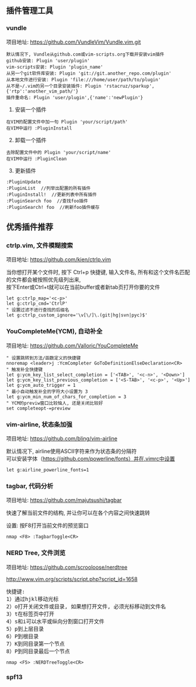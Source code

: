 ## 插件管理工具

### vundle

项目地址: <https://github.com/VundleVim/Vundle.vim.git> <br/>

```
默认情况下, Vundle从github.com或vim-scripts.org下载并安装vim插件
github安装: Plugin 'user/plugin'
vim-scripts安装: Plugin 'plugin_name'
从另一个git软件库安装: Plugin 'git://git.another_repo.com/plugin'
从本地文件进行安装: Plugin 'file:///home/user/path/to/plugin'
从不是~/.vim的另一个目录安装插件: Plugin 'rstacruz/sparkup', {'rtp':'another_vim_path/'}
插件重命名: Plugin 'user/plugin',{'name':'newPlugin'}
```

1. 安装一个插件
```
在VIM的配置文件中加一句 Plugin 'your/script/path'
在VIM中运行 :PluginInstall
```
2. 卸载一个插件
```
去除配置文件中的 Plugin 'your/script/name'
在VIM中运行 :PluginClean
```
3. 更新插件
```
:PluginUpdate
:PluginList  //列举出配置的所有插件
:PluginInstall!  //更新列表中所有插件
:PluginSearch foo  //查找foo插件
:PluginSearch! foo  //刷新foo插件缓存
```

## 优秀插件推荐

### ctrlp.vim, 文件模糊搜索

项目地址: <https://github.com/kien/ctrlp.vim> <br/>

当你想打开某个文件时, 按下 Ctrl+p 快捷键, 输入文件名, 所有和这个文件名匹配的文件都会被按照优先级列出来, <br/>
按下Enter或Ctrl+t就可以在当前buffer或者新tab页打开你要的文件 <br/>

```
let g:ctrlp_map='<c-p>'
let g:ctrlp_cmd='CtrlP'
" 设置过滤不进行查找的后缀名
let g:ctrlp_custom_ignore='\v[\/]\.(git|hg|svn|pyc)$'
```

### YouCompleteMe(YCM), 自动补全

项目地址: <https://github.com/Valloric/YouCompleteMe> <br/>

```
" 设置跳转到方法/函数定义的快捷键
nnoremap <leader>j :YcmCompleter GoToDefinitionElseDeclaration<CR>
" 触发补全快捷键
let g:ycm_key_list_select_completion = ['<TAB>', '<c-n>', '<Down>']
let g:ycm_key_list_previous_completion = ['<S-TAB>', '<c-p>', '<Up>']
let g:ycm_auto_trigger = 1
" 最小自动触发补全的字符大小设置为 3
let g:ycm_min_num_of_chars_for_completion = 3
" YCM的previw窗口比较恼人, 还是关闭比较好
set completeopt-=preview
```

### vim-airline, 状态条加强

项目地址: <https://github.com/bling/vim-airline> <br/>

默认情况下, airline使用ASCII字符来作为状态条的分隔符 <br/>
可以安装字体（https://github.com/powerline/fonts）并在.vimrc中设置 <br/>
```
let g:airline_powerline_fonts=1
```

### tagbar, 代码分析

项目地址: <https://github.com/majutsushi/tagbar> <br/>

快速了解当前文件的结构, 并让你可以在各个内容之间快速跳转 <br/>

设置: 按F8打开当前文件的预览窗口 <br/>
```
nmap <F8> :TagbarToggle<CR> 
```

### NERD Tree, 文件浏览

项目地址: <https://github.com/scrooloose/nerdtree> <br/>

<http://www.vim.org/scripts/script.php?script_id=1658>
<pre>
快捷键: 
1）通过hjkl移动光标
2）o打开关闭文件或目录, 如果想打开文件, 必须光标移动到文件名
3）t在标签页中打开
4）s和i可以水平或纵向分割窗口打开文件
5）p到上层目录
6）P到根目录
7）K到同目录第一个节点
8）P到同目录最后一个节点
</pre>

```
nmap <F5> :NERDTreeToggle<CR> 
```
### spf13
